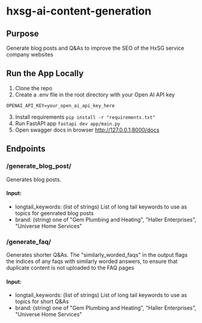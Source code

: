 # hxsg-ai-content-generation
## Purpose
Generate blog posts and Q&As to improve the SEO of the HxSG service company websites

## Run the App Locally
1. Clone the repo
2. Create a .env file in the root directory with your Open AI API key
```
OPENAI_API_KEY=your_open_ai_api_key_here
```
3. Install requirements
`pip install -r "requirements.txt"`
3. Run FastAPI app
`fastapi dev app/main.py`
4. Open swagger docs in browser
http://127.0.0.1:8000/docs


## Endpoints
### /generate_blog_post/
Generates blog posts.
#### Input:
- longtail_keywords: (list of strings) List of long tail keywords to use as topics for geenrated blog posts
- brand: (string) one of "Gem Plumbing and Heating", "Haller Enterprises", "Universe Home Services"

### /generate_faq/
Generates shorter Q&As. The "similarly_worded_faqs" in the output flags the indices of any faqs with similarly worded answers, to ensure that duplicate content is not uploaded to the FAQ pages
#### Input:
- longtail_keywords:  (list of strings) List of long tail keywords to use as topics for short Q&As
- brand: (string) one of "Gem Plumbing and Heating", "Haller Enterprises", "Universe Home Services"